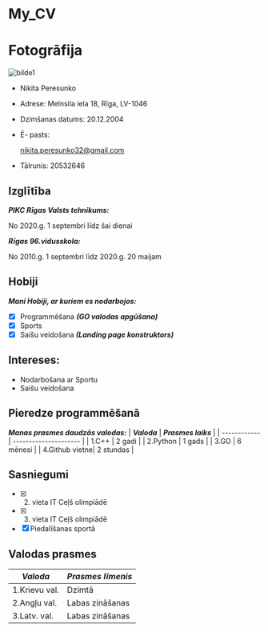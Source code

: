 # My_CV

# Fotogrāfija

![bilde1](https://cdn.discordapp.com/attachments/540946078074273794/805799703772921948/unknown.png)

* Nikita Peresunko

* Adrese: Melnsila iela 18, Rīga, LV-1046

* Dzimšanas datums: 20.12.2004

* Ē- pasts:

    nikita.peresunko32@gmail.com

* Tālrunis: 20532646

## Izglītība

***PIKC Rīgas Valsts tehnikums:***

No 2020.g. 1 septembri līdz šai dienai

***Rīgas 96.vidusskola:***

No 2010.g. 1 septembri līdz 2020.g. 20 maijam

## Hobiji
 ***Mani Hobiji, ar kuriem es nodarbojos:***
 - [x] Programmēšana ***(GO valodas apgūšana)***
 - [x] Sports
 - [x] Saišu veidošana ***(Landing page konstruktors)***

## Intereses:

* Nodarbošana ar Sportu
* Saišu veidošana
 
## Pieredze programmēšanā
***Manas prasmes daudzās valodas:***
| ***Valoda***    | ***Prasmes laiks***   |
| ------------    | --------------------- |
|  1.C++          |       2 gadi          |
|  2.Python       |       1 gads          |
|  3.GO           |       6 mēnesi        |
|  4.Github vietne|       2 stundas       |

## Sasniegumi
 - [x] 2. vieta IT Ceļš olimpiādē 
 - [x] 3. vieta IT Ceļš olimpiādē 
 - [x] Piedalīšanas sportā  

## Valodas prasmes
| ***Valoda***    | ***Prasmes līmenis*** |
| ------------    | --------------------- |
|  1.Krievu val.  |        Dzimtā         |
|  2.Angļu val.   |     Labas zināšanas   |
|  3.Latv. val.   |     Labas zināšanas   |
